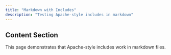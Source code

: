 ```yaml
---
title: "Markdown with Includes"
description: "Testing Apache-style includes in markdown"
---
```


<!--#include virtual=".components/header.html" -->

## Content Section

This page demonstrates that Apache-style includes work in markdown files.
